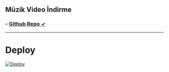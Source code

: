 ## Müzik Video İndirme

### - [ Github Repo ✓ ](https://github.com/MehmetAtes21/Song) 

------------------------



# Deploy
<a href="https://heroku.com/deploy?template=https://github.com/MehmetAtes21/song">
  <img src="https://www.herokucdn.com/deploy/button.svg" alt="Deploy">
</a>
